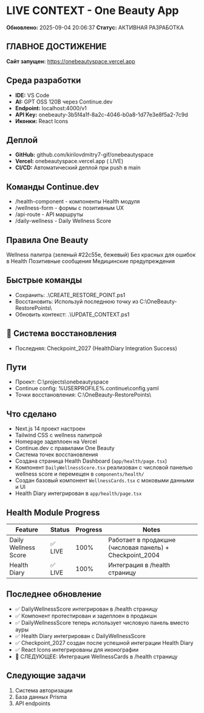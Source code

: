 ﻿# LIVE CONTEXT - One Beauty App

**Обновлено:** 2025-09-04 20:06:37
**Статус:** АКТИВНАЯ РАЗРАБОТКА

## ГЛАВНОЕ ДОСТИЖЕНИЕ

**Сайт запущен:** https://onebeautyspace.vercel.app

## Среда разработки

- **IDE:** VS Code
- **AI:** GPT OSS 120B через Continue.dev
- **Endpoint:** localhost:4000/v1
- **API Key:** onebeauty-3b5f4a1f-8a2c-4046-b0a8-1d77e3e8f5a2-7c9d
- **Иконки:** React Icons

## Деплой

- **GitHub:** github.com/kirilovdmitry7-gif/onebeautyspace
- **Vercel:** onebeautyspace.vercel.app ( LIVE)
- **CI/CD:** Автоматический деплой при push в main

## Команды Continue.dev

- /health-component - компоненты Health модуля
- /wellness-form - формы с позитивным UX
- /api-route - API маршруты
- /daily-wellness - Daily Wellness Score

## Правила One Beauty

Wellness палитра (зеленый #22c55e, бежевый)
Без красных для ошибок в Health
Позитивные сообщения
Медицинские предупреждения

## Быстрые команды

- Сохранить: .\CREATE_RESTORE_POINT.ps1
- Восстановить: Используй последнюю точку из C:\OneBeauty-RestorePoints\
- Обновить контекст: .\UPDATE_CONTEXT.ps1

## 💾 Система восстановления

- Последняя: Checkpoint_2027 (HealthDiary Integration Success)

## Пути

- Проект: C:\projects\onebeautyspace
- Continue config: %USERPROFILE%\.continue\config.yaml
- Точки восстановления: C:\OneBeauty-RestorePoints\

## Что сделано

- Next.js 14 проект настроен
- Tailwind CSS с wellness палитрой
- Homepage задеплоен на Vercel
- Continue.dev с правилами One Beauty
- Система точек восстановления
- Создана страница Health Dashboard (`app/health/page.tsx`)
- Компонент `DailyWellnessScore.tsx` реализован с числовой панелью wellness score и перемещен в `components/health/`
- Создан базовый компонент `WellnessCards.tsx` с моковыми данными и UI
- Health Diary интегрирован в `app/health/page.tsx`

## Health Module Progress

| Feature              | Status  | Progress | Notes                                                    |
| -------------------- | ------- | -------- | -------------------------------------------------------- |
| Daily Wellness Score | ✅ LIVE | 100%     | Работает в продакшне (числовая панель) + Checkpoint_2004 |
| Health Diary         | ✅ LIVE | 100%     | Интеграция в /health страницу                            |

## Последнее обновление

- ✅ DailyWellnessScore интегрирован в /health страницу
- ✅ Компонент протестирован и задеплоен в продакшн
- ✅ DailyWellnessScore теперь использует числовую панель вместо ауры
- ✅ Health Diary интегрирован с DailyWellnessScore
- ✅ Checkpoint_2027 создан после успешной интеграции Health Diary
- ✅ React Icons интегрированы для иконографии
- 🎯 СЛЕДУЮЩЕЕ: Интеграция WellnessCards в /health страницу

## Следующие задачи

1. Система авторизации
2. База данных Prisma
3. API endpoints
